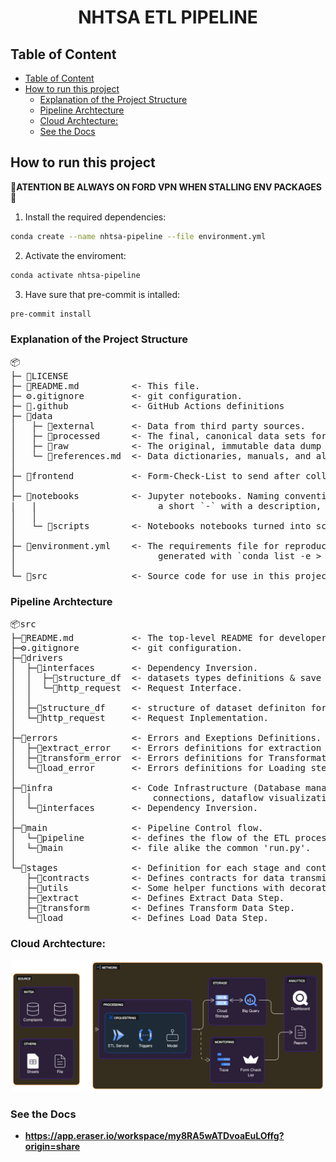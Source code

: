  <h1> <center> NHTSA ETL PIPELINE </center> </h1>

## Table of Content

- [Table of Content](#table-of-content)
- [How to run this project](#how-to-run-this-project)
  - [Explanation of the Project Structure](#explanation-of-the-project-structure)
  - [Pipeline Archtecture](#pipeline-archtecture)
  - [Cloud Archtecture:](#cloud-archtecture)
  - [See the Docs](#see-the-docs)

## How to run this project

**🚨ATENTION BE ALWAYS ON FORD VPN WHEN STALLING ENV PACKAGES🚨**

1. Install the required dependencies:

```bash
conda create --name nhtsa-pipeline --file environment.yml
```

2. Activate the enviroment:
```bash
conda activate nhtsa-pipeline
```

3. Have sure that pre-commit is intalled:

```bash
pre-commit install
```

### Explanation of the Project Structure

<pre>
📦
├─ 📜LICENSE
├─ 📜README.md          <- This file.
├─ ⚙️.gitignore         <- git configuration.
├─ 📂.github            <- GitHub Actions definitions
├─ 📂data
│   ├─ 📂external       <- Data from third party sources.
│   ├─ 📂processed      <- The final, canonical data sets for modeling.
│   ├─ 📂raw            <- The original, immutable data dump and system logs.
│   └─ 📜references.md  <- Data dictionaries, manuals, and all other explanatory materials.
│
├─ 📂frontend           <- Form-Check-List to send after collecting and process data.
│
├─ 📂notebooks          <- Jupyter notebooks. Naming convention is a number (for ordering), and
|   |                       a short `-` with a description, ex: `1.0-nhtsa_data_colector.ipynb`.
│   │
│   └─ 📂scripts        <- Notebooks notebooks turned into scripts, some individual scripts and more
│
├─ 📜environment.yml    <- The requirements file for reproducing the analysis environment, e.g.
│                           generated with `conda list -e > environment.yml`
│
└─ 📂src                <- Source code for use in this project.
</pre>

### Pipeline Archtecture

<pre>
📦src
├─📜README.md           <- The top-level README for developers using this project.
├─⚙️.gitignore          <- git configuration.
├─📂drivers
│  ├─📂interfaces       <- Dependency Inversion.
│  │  ├─🐍structure_df  <- datasets types definitions & save CSV dataset
│  │  └─🐍http_request  <- Request Interface.
│  │
│  ├─🐍structure_df     <- structure of dataset definiton for further add of columns
│  └─🐍http_request     <- Request Inplementation.
│
├─📂errors              <- Errors and Exeptions Definitions.
│  ├─🐍extract_error    <- Errors definitions for extraction step
│  ├─🐍transform_error  <- Errors definitions for Transformation step
│  └─🐍load_error       <- Errors definitions for Loading step
│  
├─📂infra               <- Code Infrastructure (Database management, 3º parties
│  │                       connections, dataflow visualization, etc).
│  └─📂interfaces       <- Dependency Inversion.
│
├─📂main                <- Pipeline Control flow.
│  └─🐍pipeline         <- defines the flow of the ETL process 'run.py'.
│  └─🐍main             <- file alike the common 'run.py'.
│  
└─📂stages              <- Definition for each stage and contracts for data transmition.
   ├─📂contracts        <- Defines contracts for data transmition.
   ├─📂utils            <- Some helper functions with decorators and loggers.
   ├─📂extract          <- Defines Extract Data Step.
   ├─📂transform        <- Defines Transform Data Step.
   └─📂load             <- Defines Load Data Step.
</pre>

### Cloud Archtecture:
![GCP](./reports/diagram-export-1-5-2024-12_29_33-PM.svg)

### See the Docs

- **<https://app.eraser.io/workspace/my8RA5wATDvoaEuLOffg?origin=share>**
